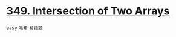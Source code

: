 # [349. Intersection of Two Arrays](https://leetcode.com/problems/intersection-of-two-arrays/)


`easy` `哈希` `易错题`